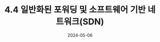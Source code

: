 ---
bigtitle: "제4장 네트워크 계층: 데이터 평면"
title: "4.4 일반화된 포워딩 및 소프트웨어 기반 네트워크(SDN)"
excerpt: "4.4 일반화된 포워딩 및 소프트웨어 기반 네트워크(SDN)"
categories: ['Computer Network']
tags:
  - computer
  - network

toc: true
toc_sticky: true
use_math: true
 
date: 2024-05-06
last_modified_at: 2024-05-06
published: false
---